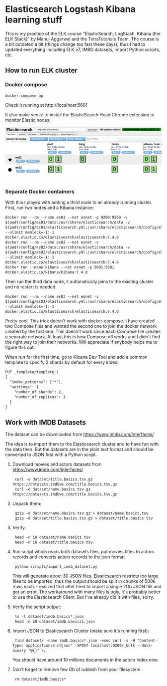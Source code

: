 Elasticsearch Logstash Kibana learning stuff
=============

This is my practice of the ELK course "ElasticSearch, LogStash, Kibana (the ELK Stack)" by Manuj Aggarwal and the TetraTutorials Team. The course is a bit outdated a bit (things change too fast these days), thus I had to updated everything including ELK v7, IMBD datasets, import Python scripts, etc.

## How to run ELK cluster

### Docker compose

    docker-compose up    

Check it running at http://localhost:5601

It also make sense to install the ElasticSearch Head Chrome extension to monitor Elastic nodes:

![Elastic Head Plugin](https://raw.githubusercontent.com/hiper2d/elk-cluster/master/images/ElasticHead.PNG)

### Separate Docker containers

With this I played with adding a third node to an already running cluster. First, run two nodes and a Kibana instance:

    docker run --rm --name es01 --net esnet -p 9200:9200 -v $(pwd)/config/es01/data:/usr/share/elasticsearch/data -v $(pwd)/config/es01/elasticsearch.yml:/usr/share/elasticsearch/config/elasticsearch.yml --ulimit memlock=-1:-1 docker.elastic.co/elasticsearch/elasticsearch:7.4.0
    docker run --rm --name es02 --net esnet -v $(pwd)/config/es02/data:/usr/share/elasticsearch/data -v $(pwd)/config/es02/elasticsearch.yml:/usr/share/elasticsearch/config/elasticsearch.yml --ulimit memlock=-1:-1 docker.elastic.co/elasticsearch/elasticsearch:7.4.0
    docker run --name kibana --net esnet -p 5601:5601 docker.elastic.co/kibana/kibana:7.4.0

Then run the third data node, it automatically joins to the existing cluster and no restart is needed:

    docker run --rm --name es03 --net esnet -v $(pwd)/config/es03/elasticsearch.yml:/usr/share/elasticsearch/config/elasticsearch.yml --ulimit memlock=-1:-1 docker.elastic.co/elasticsearch/elasticsearch:7.4.0

Pretty cool. This trick doesn't work with docker-compose. I have created two Compose files and wanted the second one to join the docker network created by the first one. This doesn't work since each Compose file creates a separate network. At least this is how Compose v3 works and I didn't find the right way to join their networks. Will appreciate if anybody helps me to figure this out.

When run for the first time, go to Kibana Dev Tool and add a common template to specify 2 shards by default for every index:

    PUT _template/template_1
    {
      "index_patterns": ["*"],
      "settings": {
        "number_of_shards": 2,
        "number_of_replicas": 1
      }
    }


## Work with IMDB Datasets

The dataset can be downloaded from https://www.imdb.com/interfaces/

The idea is to import them to the Elasticsearch cluster and to have fun with the data then. But the datasets are in the plain text format and should be converted to JSON first with a Python script.  

1. Download movies and actors datasets from https://www.imdb.com/interfaces/

        curl -o dataset/title.basics.tsv.gz https://datasets.imdbws.com/title.basics.tsv.gz
        curl -o dataset/name.basics.tsv.gz https://datasets.imdbws.com/title.basics.tsv.gz

2. Unpack them:

        gzip -d dataset/name.basics.tsv.gz > dataset/name.basics.tsv
        gzip -d dataset/title.basics.tsv.gz > dataset/title.basics.tsv

3. Verify:

        head -n 10 dataset/name.basics.tsv
        head -n 10 dataset/title.basics.tsv

4. Run script which reads both datasets files, put movies titles to actors records and converts actors records to the json format

        python scripts/import_imdb_dataset.py

    This will generate about 30 JSON files. Elasticsearch restricts too large files to be imported, thus the output should be split in chunks of 500k rows each. I realized that after tried to import a single 2Gb JSON file and got an error. The workaround with many files is ugly, it's probably better to use the Elasticsearch Client. But I've already did it with files, sorry.

5. Verify the script output:

        ls -l dataset/imdb.basics*.json
        head -n 20 dataset/imdb.basics1.json    
    
6. Import JSON to Elasticsearch Cluster (make sure it's running first):

        find dataset/ -name imdb.basics*.json -exec curl -s -H "Content-Type: application/x-ndjson" -XPOST localhost:9200/_bulk --data-binary "@{}" \;

    You should have around 10 millions documents in the actors index now.

7. Don't forget to remove few Gb of rubbish from your filesystem:

        rm dataset/imdb.basics*
